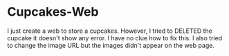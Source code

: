 # Cupcakes-Web

I just create a web to store a cupcakes. However, I tried to DELETED the cupcake it doesn't show any error. I have no clue how to fix this.
I also tried to change the image URL but the images didn't appear on the web  page.
